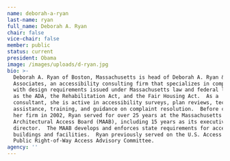 ```yaml
---
name: deborah-a-ryan
last-name: ryan
full_name: Deborah A. Ryan
chair: false
vice-chair: false
member: public
status: current
president: Obama
image: /images/uploads/d-ryan.jpg
bio: >-
  Deborah A. Ryan of Boston, Massachusetts is head of Deborah A. Ryan &
  Associates, an accessibility consulting firm that specializes in compliance
  with design requirements issued under Massachusetts law and federal laws such
  as the ADA, the Rehabilitation Act, and the Fair Housing Act.  As a
  consultant, she is active in accessibility surveys, plan reviews, technical
  assistance, training, and guidance on complaint resolution.  Before creating
  her firm in 2002, Ryan served for over 25 years at the Massachusetts
  Architectural Access Board (MAAB), including 15 years as its executive
  director.  The MAAB develops and enforces state requirements for accessible
  buildings and facilities.  Ryan previously served on the U.S. Access Board's
  Public Right-of-Way Access Advisory Committee.
agency: ''
---
```


